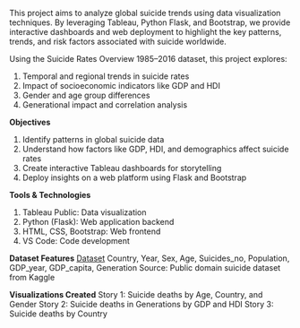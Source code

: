 This project aims to analyze global suicide trends using data visualization techniques. By leveraging Tableau, Python Flask, and Bootstrap, we provide interactive dashboards and web deployment to highlight the key patterns, trends, and risk factors associated with suicide worldwide.

Using the Suicide Rates Overview 1985–2016 dataset, this project explores:
1. Temporal and regional trends in suicide rates
2. Impact of socioeconomic indicators like GDP and HDI
3. Gender and age group differences
4. Generational impact and correlation analysis

**Objectives**
1. Identify patterns in global suicide data
2. Understand how factors like GDP, HDI, and demographics affect suicide rates
3. Create interactive Tableau dashboards for storytelling
4. Deploy insights on a web platform using Flask and Bootstrap

**Tools & Technologies**
1. Tableau Public: Data visualization
2. Python (Flask): Web application backend
3. HTML, CSS, Bootstrap: Web frontend
4. VS Code: Code development

**Dataset Features** [Dataset](https://www.kaggle.com/datasets/russellyates88/suicide-rates-overview-1985-to-2016)
Country, Year, Sex, Age, Suicides_no, Population, GDP_year, GDP_capita, Generation
Source: Public domain suicide dataset from Kaggle

**Visualizations Created**
Story 1: Suicide deaths by Age, Country, and Gender
Story 2: Suicide deaths in Generations by GDP and HDI
Story 3: Suicide deaths by Country
